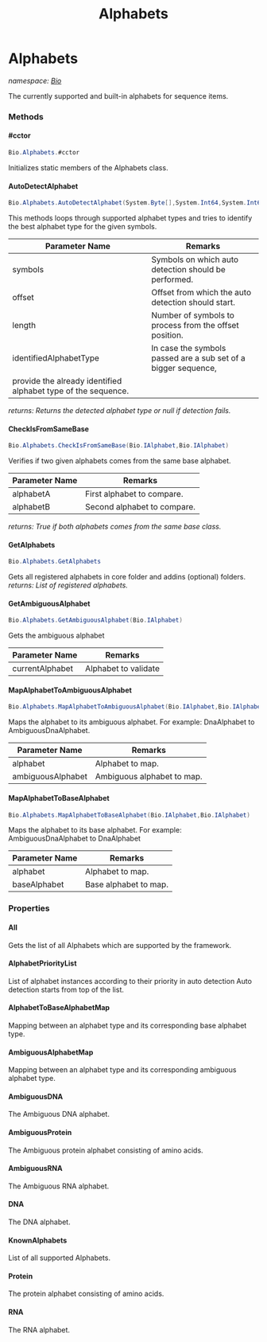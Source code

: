 ﻿---
title: Alphabets
---

# Alphabets
_namespace: [Bio](N-Bio.html)_

The currently supported and built-in alphabets for sequence items.

### Methods

#### #cctor
```csharp
Bio.Alphabets.#cctor
```
Initializes static members of the Alphabets class.

#### AutoDetectAlphabet
```csharp
Bio.Alphabets.AutoDetectAlphabet(System.Byte[],System.Int64,System.Int64,Bio.IAlphabet)
```
This methods loops through supported alphabet types and tries to identify
 the best alphabet type for the given symbols.

|Parameter Name|Remarks|
|--------------|-------|
|symbols|Symbols on which auto detection should be performed.|
|offset|Offset from which the auto detection should start.|
|length|Number of symbols to process from the offset position.|
|identifiedAlphabetType|In case the symbols passed are a sub set of a bigger sequence, 
            provide the already identified alphabet type of the sequence.|

_returns: Returns the detected alphabet type or null if detection fails._

#### CheckIsFromSameBase
```csharp
Bio.Alphabets.CheckIsFromSameBase(Bio.IAlphabet,Bio.IAlphabet)
```
Verifies if two given alphabets comes from the same base alphabet.

|Parameter Name|Remarks|
|--------------|-------|
|alphabetA|First alphabet to compare.|
|alphabetB|Second alphabet to compare.|

_returns: True if both alphabets comes from the same base class._

#### GetAlphabets
```csharp
Bio.Alphabets.GetAlphabets
```
Gets all registered alphabets in core folder and addins (optional) folders.
_returns: List of registered alphabets._

#### GetAmbiguousAlphabet
```csharp
Bio.Alphabets.GetAmbiguousAlphabet(Bio.IAlphabet)
```
Gets the ambiguous alphabet

|Parameter Name|Remarks|
|--------------|-------|
|currentAlphabet|Alphabet to validate|


#### MapAlphabetToAmbiguousAlphabet
```csharp
Bio.Alphabets.MapAlphabetToAmbiguousAlphabet(Bio.IAlphabet,Bio.IAlphabet)
```
Maps the alphabet to its ambiguous alphabet.
 For example: DnaAlphabet to AmbiguousDnaAlphabet.

|Parameter Name|Remarks|
|--------------|-------|
|alphabet|Alphabet to map.|
|ambiguousAlphabet|Ambiguous alphabet to map.|


#### MapAlphabetToBaseAlphabet
```csharp
Bio.Alphabets.MapAlphabetToBaseAlphabet(Bio.IAlphabet,Bio.IAlphabet)
```
Maps the alphabet to its base alphabet.
 For example: AmbiguousDnaAlphabet to DnaAlphabet

|Parameter Name|Remarks|
|--------------|-------|
|alphabet|Alphabet to map.|
|baseAlphabet|Base alphabet to map.|




### Properties

#### All
Gets the list of all Alphabets which are supported by the framework.
#### AlphabetPriorityList
List of alphabet instances according to their priority in auto detection
 Auto detection starts from top of the list.
#### AlphabetToBaseAlphabetMap
Mapping between an alphabet type and its corresponding base alphabet type.
#### AmbiguousAlphabetMap
Mapping between an alphabet type and its corresponding ambiguous alphabet type.
#### AmbiguousDNA
The Ambiguous DNA alphabet.
#### AmbiguousProtein
The Ambiguous protein alphabet consisting of amino acids.
#### AmbiguousRNA
The Ambiguous RNA alphabet.
#### DNA
The DNA alphabet.
#### KnownAlphabets
List of all supported Alphabets.
#### Protein
The protein alphabet consisting of amino acids.
#### RNA
The RNA alphabet.

